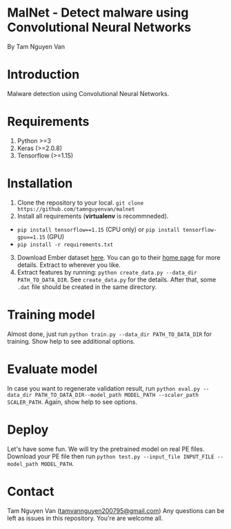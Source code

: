 # MalNet - Detect malware using Convolutional Neural Networks
By Tam Nguyen Van
# Introduction
Malware detection using Convolutional Neural Networks.
# Requirements
1. Python >=3
2. Keras (>=2.0.8)
3. Tensorflow (>=1.15)
# Installation
1. Clone the repository to your local.
`git clone https://github.com/tamnguyenvan/malnet`
2. Install all requirements (**virtualenv** is recommneded).
- `pip install tensorflow==1.15` (CPU only) or `pip install tensorflow-gpu==1.15` (GPU)
- `pip install -r requirements.txt`
3. Download Ember dataset [here](https://pubdata.endgame.com/ember/ember_dataset_2018_2.tar.bz2). You can go to their [home page](https://github.com/endgameinc/ember) for more details. Extract to wherever you like.
4. Extract features by running: `python create_data.py --data_dir PATH_TO_DATA_DIR`. See `create_data.py` for the details. After that, some `.dat` file should be created in the same directory.
# Training model
Almost done, just run `python train.py --data_dir PATH_TO_DATA_DIR` for training. Show help to see additional options.

# Evaluate model
In case you want to regenerate validation result, run `python eval.py --data_dir PATH_TO_DATA_DIR--model_path MODEL_PATH --scaler_path SCALER_PATH`. Again, show help to see options.

# Deploy
Let's have some fun. We will try the pretrained model on real PE files. Download your PE file then run `python test.py --input_file INPUT_FILE --model_path MODEL_PATH`.

# Contact
Tam Nguyen Van (tamvannguyen200795@gmail.com)
Any questions can be left as issues in this repository. You're are welcome all.
